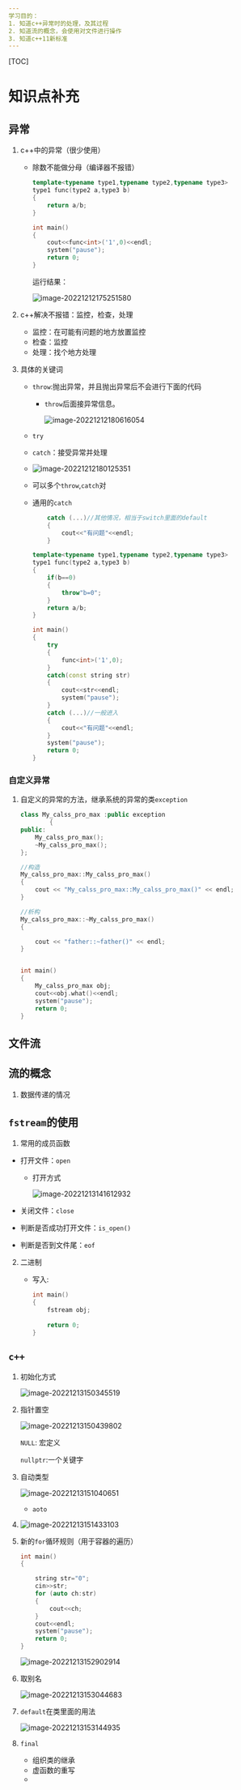 ```yaml
---
学习目的：
1. 知道c++异常时的处理，及其过程
2. 知道流的概念，会使用对文件进行操作
3. 知道c++11新标准
---
```


[TOC]



# 知识点补充

## 异常

1. c++中的异常（很少使用）

   - 除数不能做分母（编译器不报错）

     ```c++
     template<typename type1,typename type2,typename type3>
     type1 func(type2 a,type3 b)
     {
         return a/b;
     }
     
     int main()
     {
         cout<<func<int>('1',0)<<endl;
         system("pause");
         return 0;
     }
     ```

     运行结果：

     ![image-20221212175251580](C:\Users\12414\AppData\Roaming\Typora\typora-user-images\image-20221212175251580.png)

2. c++解决不报错：监控，检查，处理

   - 监控：在可能有问题的地方放置监控
   - 检查：监控
   - 处理：找个地方处理

3. 具体的关键词

   - `throw`:抛出异常，并且抛出异常后不会进行下面的代码

     - `throw`后面接异常信息。

       ![image-20221212180616054](C:\Users\12414\AppData\Roaming\Typora\typora-user-images\image-20221212180616054.png)

   - `try`

   - `catch`：接受异常并处理

   - ![image-20221212180125351](C:\Users\12414\AppData\Roaming\Typora\typora-user-images\image-20221212180125351.png)

   - 可以多个`throw`,`catch`对

   - 通用的`catch`

     ```c++
         catch (...)//其他情况，相当于switch里面的default
         {
             cout<<"有问题"<<endl;
         }
     ```

     

     ```c++
     template<typename type1,typename type2,typename type3>
     type1 func(type2 a,type3 b)
     {
         if(b==0)
         {
             throw"b=0";
         }
         return a/b;
     }
     
     int main()
     {
         try
         {
             func<int>('1',0);
         }
         catch(const string str)
         {
             cout<<str<<endl;
             system("pause");
         }
         catch (...)//一般进入
         {
             cout<<"有问题"<<endl;
         }
         system("pause");
         return 0;
     }
     ```

### 自定义异常

1. 自定义的异常的方法，继承系统的异常的类`exception`

   ```c++
   class My_calss_pro_max :public exception
           {
   public:
       My_calss_pro_max();
       ~My_calss_pro_max();
   };
   
   //构造
   My_calss_pro_max::My_calss_pro_max()
   {
       cout << "My_calss_pro_max::My_calss_pro_max()" << endl;
   }
   
   //析构
   My_calss_pro_max::~My_calss_pro_max()
   {
   
       cout << "father::~father()" << endl;
   }
   
   
   int main()
   {
       My_calss_pro_max obj;
       cout<<obj.what()<<endl;
       system("pause");
       return 0;
   }
   ```



## 文件流

## 流的概念

1. 数据传递的情况

## `fstream`的使用

1.  常用的成员函数

   - 打开文件：`open`

     - 打开方式

       ![image-20221213141612932](C:\Users\12414\Desktop\笔记\c++\知识点补充\知识点补充.assets\image-20221213141612932.png)

   - 关闭文件：`close`

   - 判断是否成功打开文件：`is_open()`

   - 判断是否到文件尾：`eof`


2. 二进制

   - 写入:

     ```c++
     int main()
     {
         fstream obj;
         
         return 0;
     }
     ```

     

## `c++`

1. 初始化方式

   ![image-20221213150345519](C:\Users\12414\Desktop\笔记\c++\知识点补充\知识点补充.assets\image-20221213150345519.png)

2. 指针置空

   ![image-20221213150439802](C:\Users\12414\Desktop\笔记\c++\知识点补充\知识点补充.assets\image-20221213150439802.png)

   `NULL`: 宏定义

   `nullptr`:一个关键字

3. 自动类型 

   ![image-20221213151040651](C:\Users\12414\Desktop\笔记\c++\知识点补充\知识点补充.assets\image-20221213151040651.png)

   - `aoto`

4. ![image-20221213151433103](C:\Users\12414\Desktop\笔记\c++\知识点补充\知识点补充.assets\image-20221213151433103.png)

5. 新的`for`循环规则（用于容器的遍历）

   ```c++
   int main()
   {
   
       string str="0";
       cin>>str;
       for (auto ch:str)
       {
           cout<<ch;
       }
       cout<<endl;
       system("pause");
       return 0;
   }
   ```

   ![image-20221213152902914](C:\Users\12414\Desktop\笔记\c++\知识点补充\知识点补充.assets\image-20221213152902914.png)

    

6. 取别名

   ![image-20221213153044683](C:\Users\12414\Desktop\笔记\c++\知识点补充\知识点补充.assets\image-20221213153044683.png)

7. `default`在类里面的用法

   ![image-20221213153144935](C:\Users\12414\Desktop\笔记\c++\知识点补充\知识点补充.assets\image-20221213153144935.png)

8. `final`

   - 组织类的继承
   - 虚函数的重写
   - 
